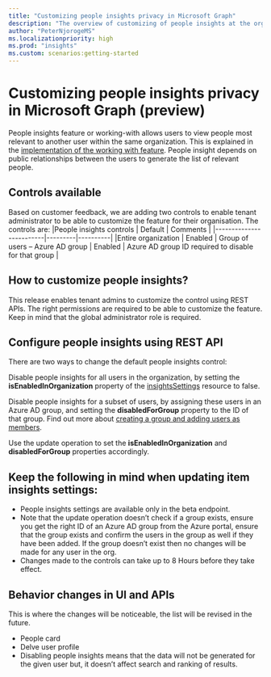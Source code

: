 ```yaml
---
title: "Customizing people insights privacy in Microsoft Graph"
description: "The overview of customizing of people insights at the organization level"
author: "PeterNjorogeMS"
ms.localizationpriority: high
ms.prod: "insights"
ms.custom: scenarios:getting-started
---
```


# Customizing people insights privacy in Microsoft Graph  (preview)

People insights feature or working-with allows users to view people most relevant to another user within the same organization. This is explained in the [implementation of the working with feature](people-example.md#implementation-of-the-working-with-feature). People insight depends on public relationships between the users to generate the list of relevant people.   

## Controls available 

Based on customer feedback, we are adding two controls to enable tenant administrator to be able to customize the feature for their organisation. The controls are: 
|People insights controls | Default | Comments |
|-------------------------|---------|----------|
|Entire organization  | Enabled |
Group of users – Azure AD group | Enabled | Azure AD group ID required to disable for that group |

## How to customize people insights? 

This release enables tenant admins to customize the control using REST APIs. The right permissions are required to be able to customize the feature. Keep in mind that the global administrator role is required. 

## Configure people insights using REST API 

There are two ways to change the default people insights control: 

Disable people insights for all users in the organization, by setting the **isEnabledInOrganization** property of the [insightsSettings](/graph/api/resources/insightssettings?view=graph-rest-beta&preserve-view=true) resource to false. 

Disable people insights for a subset of users, by assigning these users in an Azure AD group, and setting the **disabledForGroup** property to the ID of that group. Find out more about [creating a group and adding users as members](/azure/active-directory/fundamentals/active-directory-groups-create-azure-portal). 

Use the update operation to set the **isEnabledInOrganization** and **disabledForGroup** properties accordingly. 

## Keep the following in mind when updating item insights settings: 
* People insights settings are available only in the beta endpoint. 
* Note that the update operation doesn’t check if a group exists, ensure you get the right ID of an Azure AD group from the Azure portal, ensure that the group exists and confirm the users in the group as well if they have been added. If the group doesn’t exist then no changes will be made for any user in the org. 
* Changes made to the controls can take up to 8 Hours before they take effect. 

## Behavior changes in UI and APIs 

This is where the changes will be noticeable, the list will be revised in the future.  
* People card 
* Delve user profile 
* Disabling people insights means that the data will not be generated for the given user but, it doesn’t affect search and ranking of results. 
